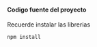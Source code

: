 #### Codigo fuente del proyecto

Recuerde instalar las librerias

````````````
npm install
````````````